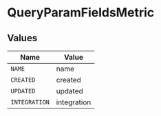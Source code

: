 # QueryParamFieldsMetric


## Values

| Name          | Value         |
| ------------- | ------------- |
| `NAME`        | name          |
| `CREATED`     | created       |
| `UPDATED`     | updated       |
| `INTEGRATION` | integration   |